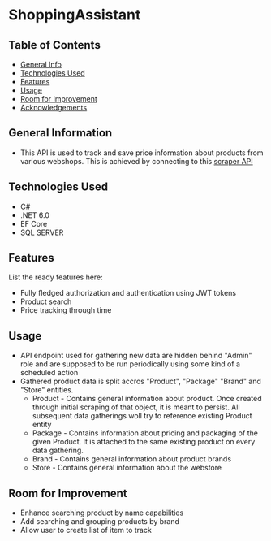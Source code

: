 # ShoppingAssistant

## Table of Contents
* [General Info](#general-information)
* [Technologies Used](#technologies-used)
* [Features](#features)
* [Usage](#usage)
* [Room for Improvement](#room-for-improvement)
* [Acknowledgements](#acknowledgements)
<!-- * [License](#license) -->


## General Information
- This API is used to track and save price information about products from various webshops. This is achieved by connecting to this [scraper API](https://github.com/GiancarloDoriaBedek/webshop_scraper_api)

## Technologies Used
- C#
- .NET 6.0
- EF Core
- SQL SERVER

## Features
List the ready features here:
- Fully fledged authorization and authentication using JWT tokens
- Product search
- Price tracking through time

## Usage
- API endpoint used for gathering new data are hidden behind "Admin" role and are supposed to be run periodically using some kind of a scheduled action
- Gathered product data is split accros "Product", "Package" "Brand" and "Store" entities.
    - Product - Contains general information about product. Once created through initial scraping of that object, it is meant to persist. All subsequent data gatherings woll try to reference existing Product entity
    - Package - Contains information about pricing and packaging of the given Product. It is attached to the same existing product on every data gathering.
    - Brand - Contains general information about product brands
    - Store - Contains general information about the webstore

## Room for Improvement
- Enhance searching product by name capabilities
- Add searching and grouping products by brand
- Allow user to create list of item to track

